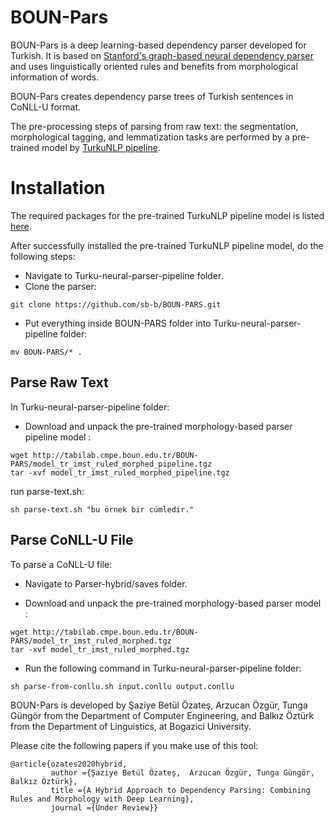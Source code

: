 # BOUN-Pars

BOUN-Pars is a deep learning-based dependency parser developed for Turkish. It is based on [Stanford's graph-based neural dependency parser](https://github.com/tdozat/Parser-v2) and uses linguistically oriented rules and benefits from morphological information of words.

BOUN-Pars creates dependency parse trees of Turkish sentences in CoNLL-U format.

The pre-processing steps of parsing from raw text: the segmentation, morphological tagging, and lemmatization tasks are performed by a pre-trained model by [TurkuNLP pipeline](https://turkunlp.org/Turku-neural-parser-pipeline/).

# Installation

The required packages for the pre-trained TurkuNLP pipeline model is listed [here](https://turkunlp.org/Turku-neural-parser-pipeline/install.html). 

After successfully installed the pre-trained TurkuNLP pipeline model, do the following steps:

* Navigate to Turku-neural-parser-pipeline folder.
* Clone the parser:
```
git clone https://github.com/sb-b/BOUN-PARS.git
```
* Put everything inside BOUN-PARS folder into Turku-neural-parser-pipeline folder:
```
mv BOUN-PARS/* .
```

## Parse Raw Text
In Turku-neural-parser-pipeline folder:

* Download and unpack the pre-trained morphology-based parser pipeline model :
```
wget http://tabilab.cmpe.boun.edu.tr/BOUN-PARS/model_tr_imst_ruled_morphed_pipeline.tgz
tar -xvf model_tr_imst_ruled_morphed_pipeline.tgz
```
run parse-text.sh:
```
sh parse-text.sh "bu örnek bir cümledir."
```

## Parse CoNLL-U File
To parse a CoNLL-U file:

* Navigate to Parser-hybrid/saves folder.

* Download and unpack the pre-trained morphology-based parser model :
```
wget http://tabilab.cmpe.boun.edu.tr/BOUN-PARS/model_tr_imst_ruled_morphed.tgz
tar -xvf model_tr_imst_ruled_morphed.tgz
```
* Run the following command in Turku-neural-parser-pipeline folder:
```
sh parse-from-conllu.sh input.conllu output.conllu
```



BOUN-Pars is developed by Şaziye Betül Özateş, Arzucan Özgür, Tunga Güngör from the Department of Computer Engineering, and Balkız Öztürk from the Department of Linguistics, at Bogazici University. 

Please cite the following papers if you make use of this tool:

```
@article{ozates2020hybrid,
         author ={Şaziye Betül Özateş,  Arzucan Özgür, Tunga Güngör, Balkız Öztürk},
         title ={A Hybrid Approach to Dependency Parsing: Combining Rules and Morphology with Deep Learning},
         journal ={Under Review}}
```
